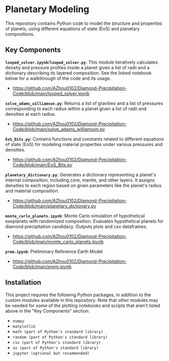# Planetary Modeling

This repository contains Python code to model the structure and properties of planets, using different equations of state (EoS) and planetary compositions.

## Key Components

**`looped_solver.ipynb`**/**`looped_solver.py`**: This module iteratively calculates density and pressure profiles inside a planet given a list of radii and a dictionary describing its layered composition. See the linked notebook below for a walkthrough of the code and its usage.
- https://github.com/AZhou0102/Diamond-Precipitation-Code/blob/main/looped_solver.ipynb

**`solve_adams_williamson.py`**: Returns a list of gravities and a list of pressures corresponding to each radius within a planet given a list of radii and densities at each radius.
- https://github.com/AZhou0102/Diamond-Precipitation-Code/blob/main/solve_adams_williamson.py

**`EoS_Bits.py`**: Contains functions and constants related to different equations of state (EoS) for modeling material properties under various pressures and densities.
- https://github.com/AZhou0102/Diamond-Precipitation-Code/blob/main/EoS_Bits.py

**`planetary_dictionary.py`**: Generates a dictionary representing a planet's internal composition, including core, mantle, and other layers. It assigns densities to each region based on given parameters like the planet's radius and material composition.
- https://github.com/AZhou0102/Diamond-Precipitation-Code/blob/main/planetary_dictionary.py

**`monte_carlo_planets.ipynb`**: Monte Carlo simulation of hypothetical exoplanets with randomized composition. Evaluates hypothetical planets for diamond precipitation candidacy. Outputs plots and csv dataframes.
- https://github.com/AZhou0102/Diamond-Precipitation-Code/blob/main/monte_carlo_planets.ipynb

**`prem.ipynb`**: Preliminary Reference Earth Model
- https://github.com/AZhou0102/Diamond-Precipitation-Code/blob/main/prem.ipynb

## Installation

This project requires the following Python packages, in addition to the custom modules available in this repository. Note that other modules may be needed for some of the plotting notebooks and scripts that aren't listed above in the "Key Components" section:
- `numpy`
- `matplotlib`
- `math (part of Python's standard library)`
- `random (part of Python's standard library)`
- `csv (part of Python's standard library)`
- `os (part of Python's standard library)`
- `jupyter (optional but recommended)`
